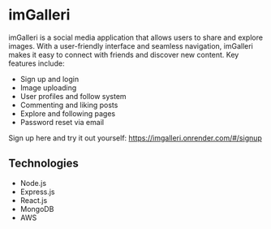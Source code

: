 # imGalleri

imGalleri is a social media application that allows users to share and explore images. With a user-friendly interface and seamless navigation, imGalleri makes it easy to connect with friends and discover new content. Key features include:

- Sign up and login
- Image uploading
- User profiles and follow system
- Commenting and liking posts
- Explore and following pages
- Password reset via email

Sign up here and try it out yourself:
https://imgalleri.onrender.com/#/signup

## Technologies

- Node.js
- Express.js
- React.js
- MongoDB
- AWS
